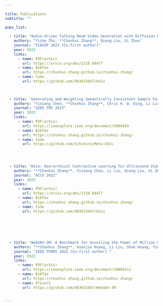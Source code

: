 ```yaml
---
 
title: Publications
subtitle: ""

pubs_list:
  
  - title: "Audio-driven Talking Head Video Generation with Diffusion Model"
    authors: "Yizhe Zhu, **Chunhui Zhang**, Qiong Liu, Xi Zhou"
    journal: "ICASSP 2023 (Co-first author)"
    year: 2023
    links:
      - name: PDF(arXiv)
        url: https://arxiv.org/abs/2210.04477
      - name: BibTex
        url: https://chunhui-zhang.github.io/chunhui-zhang/
      - name: Code
        url: https://github.com/983632847/HiCo

  
  
  - title: "Generating and Weighting Semantically Consistent Sample Pairs for Ultrasound Contrastive Learning"
    authors: "Yixiong Chen, **Chunhui Zhang**, Chris H. Q. Ding, Li Liu"
    journal: "IEEE TMI 2023"
    year: 2023
    links:
      - name: PDF(arXiv)
        url: https://ieeexplore.ieee.org/document/9980429
      - name: BibTex
        url: https://chunhui-zhang.github.io/chunhui-zhang/
      - name: Code
        url: https://github.com/Schuture/Meta-USCL

  
  
  
  - title: "HiCo: Hierarchical Contrastive Learning for Ultrasound Video Model Pretraining"
    authors: "**Chunhui Zhang**, Yixiong Chen, Li Liu, Qiong Liu, Xi Zhou"
    journal: "ACCV 2022"
    year: 2022
    links:
      - name: PDF(arXiv)
        url: https://arxiv.org/abs/2210.04477
      - name: BibTex
        url: https://chunhui-zhang.github.io/chunhui-zhang/
      - name: Code
        url: https://github.com/983632847/HiCo

  
  
  
  
  
  - title: "WebUAV-3M: A Benchmark for Unveiling the Power of Million-Scale Deep UAV Tracking"
    authors: "**Chunhui Zhang**, Guanjie Huang, Li Liu, Shan Huang, Yinan Yang, Xiang Wan, Shiming Ge, Dacheng Tao"
    journal: "IEEE TPAMI 2022 (Co-first author) "
    year: 2022
    links:
      - name: PDF(arXiv)
        url: https://ieeexplore.ieee.org/document/10004511
      - name: BibTex
        url: https://chunhui-zhang.github.io/chunhui-zhang/
      - name: Project
        url: https://github.com/983632847/WebUAV-3M

  
---
```


